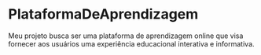 # PlataformaDeAprendizagem
Meu projeto busca ser uma plataforma de aprendizagem online que visa fornecer aos usuários uma experiência educacional interativa e informativa.
